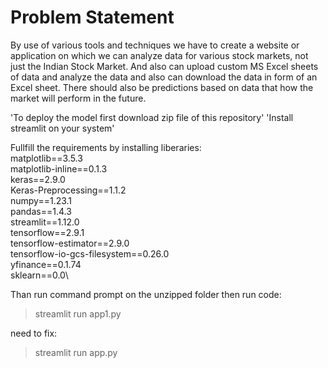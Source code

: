 # Problem Statement
By use of various tools and techniques we have to create a website or application on which we can analyze data for various stock markets, not just the Indian Stock Market. And also can upload custom MS Excel sheets of data and analyze the data and also can download the data in form of an Excel sheet. There should also be predictions based on data that how the market will perform in the future. 

'To deploy the model first download zip file of this repository'
'Install streamlit on your system'


Fullfill the requirements by installing liberaries:\
matplotlib==3.5.3\
matplotlib-inline==0.1.3\
keras==2.9.0\
Keras-Preprocessing==1.1.2\
numpy==1.23.1\
pandas==1.4.3\
streamlit==1.12.0\
tensorflow==2.9.1\
tensorflow-estimator==2.9.0\
tensorflow-io-gcs-filesystem==0.26.0\
yfinance==0.1.74\
sklearn==0.0\

Than run command prompt on the unzipped folder
then run code:
> streamlit run app1.py

need to fix:
> streamlit run app.py
